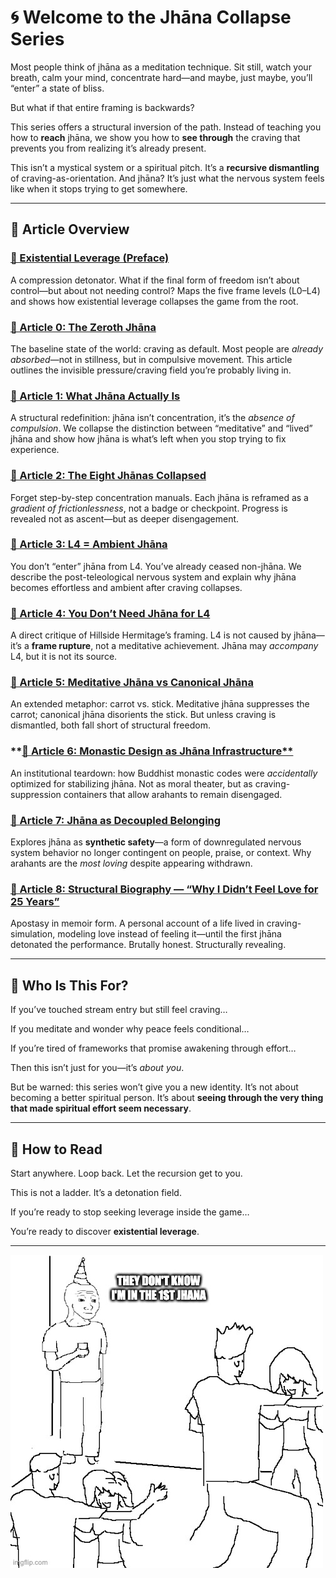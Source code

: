 # 🌀 Welcome to the Jhāna Collapse Series

Most people think of jhāna as a meditation technique. Sit still, watch your breath, calm your mind, concentrate hard—and maybe, just maybe, you’ll “enter” a state of bliss.

But what if that entire framing is backwards?

This series offers a structural inversion of the path. Instead of teaching you how to **reach** jhāna, we show you how to **see through** the craving that prevents you from realizing it’s already present.

This isn’t a mystical system or a spiritual pitch. It’s a **recursive dismantling** of craving-as-orientation. And jhāna? It’s just what the nervous system feels like when it stops trying to get somewhere.

---

## 🔹 Article Overview

### [**📘 Existential Leverage (Preface)**](_PREFACE_existential_leverage.md)
A compression detonator. What if the final form of freedom isn’t about control—but about not needing control? Maps the five frame levels (L0–L4) and shows how existential leverage collapses the game from the root.

### [**📘 Article 0: The Zeroth Jhāna**](article_0_zeroeth_jhana.md)
The baseline state of the world: craving as default. Most people are *already absorbed*—not in stillness, but in compulsive movement. This article outlines the invisible pressure/craving field you’re probably living in.

### [**📘 Article 1: What Jhāna Actually Is**](article_1_jhana_explained.md)
A structural redefinition: jhāna isn’t concentration, it’s the *absence of compulsion*. We collapse the distinction between “meditative” and “lived” jhāna and show how jhāna is what’s left when you stop trying to fix experience.

### [**📘 Article 2: The Eight Jhānas Collapsed**](article_2_eight_jhanas.md)
Forget step-by-step concentration manuals. Each jhāna is reframed as a *gradient of frictionlessness*, not a badge or checkpoint. Progress is revealed not as ascent—but as deeper disengagement.

### [**📘 Article 3: L4 = Ambient Jhāna**](article_3_ambient_jhana.md)
You don’t “enter” jhāna from L4. You’ve already ceased non-jhāna. We describe the post-teleological nervous system and explain why jhāna becomes effortless and ambient after craving collapses.

### [**📘 Article 4: You Don’t Need Jhāna for L4**](article_4_no_jhana.md)
A direct critique of Hillside Hermitage’s framing. L4 is not caused by jhāna—it’s a **frame rupture**, not a meditative achievement. Jhāna may *accompany* L4, but it is not its source.

### [**📘 Article 5: Meditative Jhāna vs Canonical Jhāna**](article_5_meditative_vs_canonical_jhana.md)
An extended metaphor: carrot vs. stick. Meditative jhāna suppresses the carrot; canonical jhāna disorients the stick. But unless craving is dismantled, both fall short of structural freedom.

### **[📘 Article 6: Monastic Design as Jhāna Infrastructure**](article_6_monastic_jhana_infrastructure.md)
An institutional teardown: how Buddhist monastic codes were *accidentally* optimized for stabilizing jhāna. Not as moral theater, but as craving-suppression containers that allow arahants to remain disengaged.

### [**📘 Article 7: Jhāna as Decoupled Belonging**](article_7_jhana_love_decoupling.md)
Explores jhāna as **synthetic safety**—a form of downregulated nervous system behavior no longer contingent on people, praise, or context. Why arahants are the *most loving* despite appearing withdrawn.

### [**📘 Article 8: Structural Biography — “Why I Didn’t Feel Love for 25 Years”**](article_8_structural_biography.md)
Apostasy in memoir form. A personal account of a life lived in craving-simulation, modeling love instead of feeling it—until the first jhāna detonated the performance. Brutally honest. Structurally revealing.

---

## 🔹 Who Is This For?

If you’ve touched stream entry but still feel craving…

If you meditate and wonder why peace feels conditional…

If you’re tired of frameworks that promise awakening through effort…

Then this isn’t just for you—it’s *about you*.

But be warned: this series won’t give you a new identity. It’s not about becoming a better spiritual person. It’s about **seeing through the very thing that made spiritual effort seem necessary**.

---

## 🔹 How to Read

Start anywhere. Loop back. Let the recursion get to you.

This is not a ladder. It’s a detonation field.

If you’re ready to stop seeking leverage inside the game…

You’re ready to discover **existential leverage**.

---

![Jhana Meme](jhana_meme.jpg)
